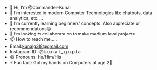 - 👋 Hi, I’m @Commander-Kunal
- 👀 I’m interested in modern Computer Technologies like chatbots, data analytics, etc.....
- 🌱 I’m currently learning beginners' concepts. Also appreciate ur recommendations😊
- 💞️ I’m looking to collaborate on to make medium level projects
- 📫 How to reach me.....
- Email:kunalg318@gmail.com
- Instagram ID : @k.u.n.a.l._.g.u.p.t.a
- 😄 Pronouns: He/Him/His
- ⚡ Fun fact: Got my hands on Computers at age 2🙂

<!---
Commander-Kunal/Commander-Kunal is a ✨ special ✨ repository because its `README.md` (this file) appears on your GitHub profile.
You can click the Preview link to take a look at your changes.
--->

